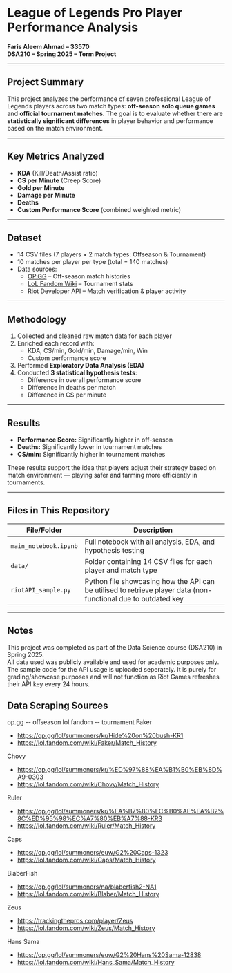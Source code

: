 # League of Legends Pro Player Performance Analysis

**Faris Aleem Ahmad – 33570**  
**DSA210 – Spring 2025 – Term Project**

---

## Project Summary

This project analyzes the performance of seven professional League of Legends players across two match types: **off-season solo queue games** and **official tournament matches**. The goal is to evaluate whether there are **statistically significant differences** in player behavior and performance based on the match environment.

---

## Key Metrics Analyzed

- **KDA** (Kill/Death/Assist ratio)  
- **CS per Minute** (Creep Score)  
- **Gold per Minute**  
- **Damage per Minute**  
- **Deaths**  
- **Custom Performance Score** (combined weighted metric)

---

## Dataset

- 14 CSV files (7 players × 2 match types: Offseason & Tournament)
- 10 matches per player per type (total = 140 matches)
- Data sources:
  - [OP.GG](https://op.gg) – Off-season match histories
  - [LoL Fandom Wiki](https://lol.fandom.com/wiki) – Tournament stats
  - Riot Developer API – Match verification & player activity

---

## Methodology

1. Collected and cleaned raw match data for each player
2. Enriched each record with:
   - KDA, CS/min, Gold/min, Damage/min, Win
   - Custom performance score
3. Performed **Exploratory Data Analysis (EDA)**
4. Conducted **3 statistical hypothesis tests**:
   - Difference in overall performance score
   - Difference in deaths per match
   - Difference in CS per minute

---

## Results

- **Performance Score:** Significantly higher in off-season  
- **Deaths:** Significantly lower in tournament matches  
- **CS/min:** Significantly higher in tournament matches  

These results support the idea that players adjust their strategy based on match environment — playing safer and farming more efficiently in tournaments.

---

## Files in This Repository

| File/Folder | Description |
|-------------|-------------|
| `main_notebook.ipynb` | Full notebook with all analysis, EDA, and hypothesis testing |
| `data/` | Folder containing 14 CSV files for each player and match type |
| `riotAPI_sample.py` | Python file showcasing how the API can be utilised to retrieve player data (non-functional due to outdated key |

---

## Notes

This project was completed as part of the Data Science course (DSA210) in Spring 2025.  
All data used was publicly available and used for academic purposes only.
The sample code for the API usage is uploaded seperately. 
It is purely for grading/showcase purposes and will not function as Riot Games refreshes their API key every 24 hours.


## Data Scraping Sources
op.gg -- offseason
lol.fandom -- tournament
Faker 
- https://op.gg/lol/summoners/kr/Hide%20on%20bush-KR1 
- https://lol.fandom.com/wiki/Faker/Match_History  

Chovy
- https://op.gg/lol/summoners/kr/%ED%97%88%EA%B1%B0%EB%8D%A9-0303
- https://lol.fandom.com/wiki/Chovy/Match_History

Ruler 
- https://op.gg/lol/summoners/kr/%EA%B7%80%EC%B0%AE%EA%B2%8C%ED%95%98%EC%A7%80%EB%A7%88-KR3
- https://lol.fandom.com/wiki/Ruler/Match_History

Caps
- https://op.gg/lol/summoners/euw/G2%20Caps-1323
- https://lol.fandom.com/wiki/Caps/Match_History

BlaberFish
- https://op.gg/lol/summoners/na/blaberfish2-NA1
- https://lol.fandom.com/wiki/Blaber/Match_History

Zeus 
- https://trackingthepros.com/player/Zeus
- https://lol.fandom.com/wiki/Zeus/Match_History

Hans Sama
- https://op.gg/lol/summoners/euw/G2%20Hans%20Sama-12838
- https://lol.fandom.com/wiki/Hans_Sama/Match_History
